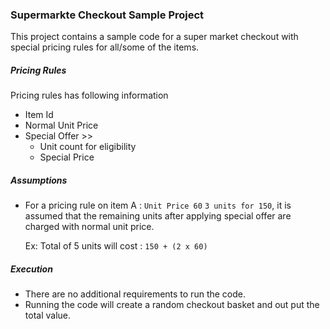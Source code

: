 ### Supermarkte Checkout Sample Project

This project contains a sample code for a super market checkout with special pricing rules for all/some of
the items.

##### Pricing Rules

Pricing rules has following information
* Item Id
* Normal Unit Price
* Special Offer >>
    * Unit count for eligibility
    * Special Price

##### Assumptions

* For a pricing rule on item A : `Unit Price 60` `3 units for 150`, it is assumed that the remaining units 
after applying special offer are charged with normal unit price.

  Ex: Total of 5 units will cost : `150 + (2 x 60)`
  
##### Execution

* There are no additional requirements to run the code.
* Running the code will create a random checkout basket and out put the total value. 